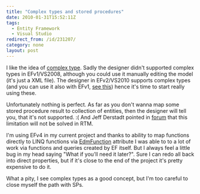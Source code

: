 ```yaml
---
title: "Complex types and stored procedures"
date: 2010-01-31T15:52:11Z
tags:
  - Entity Framework
  - Visual Studio
redirect_from: /id/231207/
category: none
layout: post
---
```

I like the idea of [complex type][1]. Sadly the designer didn't supported complex types in EFv1/VS2008, although you could use it manually editing the model (it's just a XML file). The designer in EFv2/VS2010 supports complex types (and you can use it also with EFv1, [see this][2]) hence it's time to start really using these.

Unfortunately nothing is perfect. As far as you don't wanna map some stored procedure result to collection of entities, then the designer will tell you, that it's not supported. :( And Jeff Derstadt pointed in [forum][3] that this limitation will not be solved in RTM.

I'm using EFv4 in my current project and thanks to ability to map functions directly to LINQ functions via [EdmFunction][4] attribute I was able to to a lot of work via functions and queries created by EF itself. But I always feel a little bug in my head saying "What if you'll need it later?". Sure I can redo all back into direct properties, but if it's close to the end of the project it's pretty expensive to do it.

What a pity, I see complex types as a good concept, but I'm too careful to close myself the path with SPs.

[1]: http://msdn.microsoft.com/en-us/library/bb738472.aspx
[2]: http://thedatafarm.com/blog/data-access/leveraging-vs2010-rsquo-s-designer-for-net-3-5-projects/
[3]: http://social.msdn.microsoft.com/Forums/en-US/adonetefx/thread/528d6d79-e8d8-4db7-86c9-0aa2d29dca08/
[4]: http://msdn.microsoft.com/en-us/library/system.data.objects.dataclasses.edmfunctionattribute(VS.100).aspx